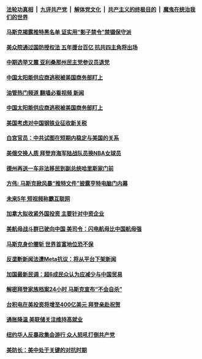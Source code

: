 ####  [法轮功真相](../../../../basic/blob/master/README.md?t=12101931) &nbsp;|&nbsp; [九评共产党](../../../../9ping.md/blob/master/README.md?t=12101931) &nbsp;|&nbsp; [解体党文化](../../../../jtdwh.md/blob/master/README.md?t=12101931)  &nbsp;|&nbsp; [共产主义的终极目的](../../../../gczydzjmd.md/blob/master/README.md?t=12101931) &nbsp;|&nbsp; [魔鬼在统治我们的世界](../../../../mgztzwmdsj.md/blob/master/README.md?t=12101931) 

#### [马斯克揭露推特黑名单 证实用“影子禁令”禁锢保守派](../pages/soh6/678315.md?t=12101931) 
#### [美众院通过国防授权法 五年援台百亿 抗共四主角将出场](../pages/soh6/678309.md?t=12101931) 
#### [中期选举又震 亚利桑那州民主党参议员退党](../pages/soh6/678231.md?t=12101931) 
#### [中国太阳能供应商逃税被美国商务部盯上](../pages/soh6/678261.md?t=12101931) 
#### [油管热门频道 翻墙必看视频 新闻](http://129.146.143.75:81/youtube.html?12101931)
#### [中国太阳能供应商逃税被美国商务部盯上](../pages/soh6/678261.md?t=12101931) 
#### [美国考虑对中国钢铁业征收新关税](../pages/soh6/678189.md?t=12101931) 
#### [白宫官员：中共试图在短期内稳定与美国的关系](../pages/soh6/678171.md?t=12101931) 
#### [美俄交换人质 拜登弃海军陆战队员换NBA女球员](../pages/soh6/678051.md?t=12101931) 
#### [德州再送一车非法移民到副总统哈里斯家门前](../pages/soh6/678054.md?t=12101931) 
#### [方伟: 马斯克掀风暴“推特文件”披露亨特电脑门内幕](../pages/soh6/677931.md?t=12101931) 
#### [未来5年 短视频称霸互联网](../pages/soh6/677898.md?t=12101931) 
#### [加拿大拟收紧外国投资 主要针对中资企业](../pages/soh6/677748.md?t=12101931) 
#### [美航母战斗群已驶向中国 美司令：闪电航母比中国航母强](../pages/soh6/677754.md?t=12101931) 
#### [马斯克身价腰斩 世界首富地位恐不保](../pages/soh6/677670.md?t=12101931) 
#### [反垄断新闻法遭Meta抗议：将从平台下架新闻](../pages/soh6/677607.md?t=12101931) 
#### [加国最新民调：超6成民众认为应减少与中国贸易](../pages/soh6/677598.md?t=12101931) 
#### [解密拜登家族档案24小时 马斯克宣布“不会自杀”](../pages/soh6/677439.md?t=12101931) 
#### [台积电在美投资将增至400亿美元 拜登亲赴祝贺](../pages/soh6/677379.md?t=12101931) 
#### [通胀降温 美联储关注维持高就业](../pages/soh6/676950.md?t=12101931) 
#### [纽约华人反暴政集会游行 众人怒吼打倒共产党](../pages/soh6/677001.md?t=12101931) 
#### [美防长：美中处于关键的对抗时期](../pages/soh6/676986.md?t=12101931) 
<img src='http://gfw-breaker.win/goodnews/indexes/soh6.md' width='0px' height='0px'/>
